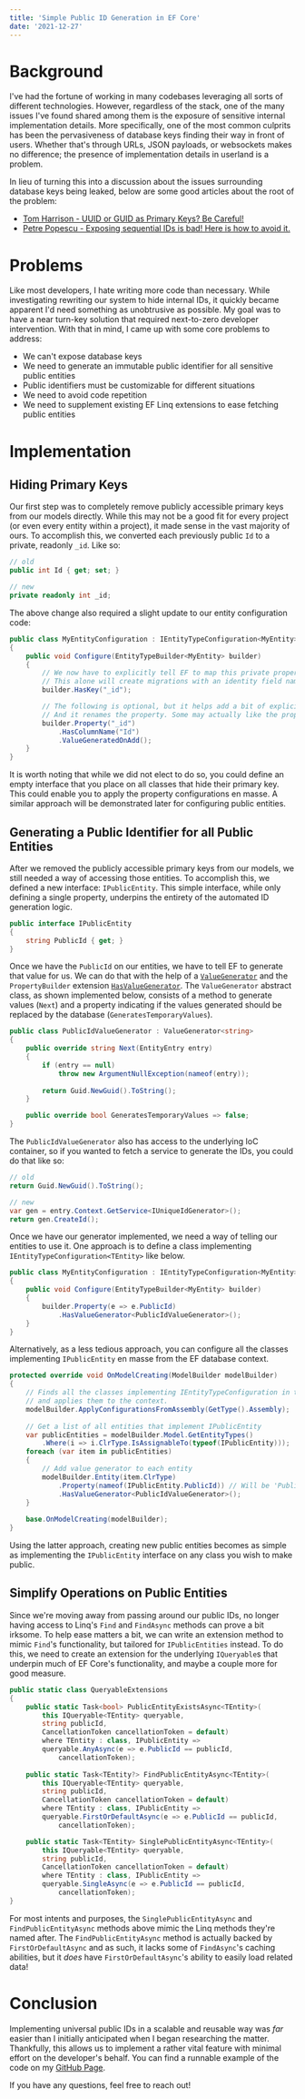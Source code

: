 ```yaml
---
title: 'Simple Public ID Generation in EF Core'
date: '2021-12-27'
---
```


# Background

I've had the fortune of working in many codebases leveraging all sorts of different technologies. However, regardless of the stack, one of the many issues I've found shared among them is the exposure of sensitive internal implementation details. More specifically, one of the most common culprits has been the pervasiveness of database keys finding their way in front of users. Whether that's through URLs, JSON payloads, or websockets makes no difference; the presence of implementation details in userland is a problem.

In lieu of turning this into a discussion about the issues surrounding database keys being leaked, below are some good articles about the root of the problem:

- [Tom Harrison - UUID or GUID as Primary Keys? Be Careful!](https://tomharrisonjr.com/uuid-or-guid-as-primary-keys-be-careful-7b2aa3dcb439)
- [Petre Popescu - Exposing sequential IDs is bad! Here is how to avoid it.](https://petrepopescu.tech/2021/01/exposing-sequential-ids-is-bad-here-is-how-to-avoid-it/)

# Problems

Like most developers, I hate writing more code than necessary. While investigating rewriting our system to hide internal IDs, it quickly became apparent I'd need something as unobtrusive as possible. My goal was to have a near turn-key solution that required next-to-zero developer intervention. With that in mind, I came up with some core problems to address:

- We can't expose database keys
- We need to generate an immutable public identifier for all sensitive public entities
- Public identifiers must be customizable for different situations
- We need to avoid code repetition
- We need to supplement existing EF Linq extensions to ease fetching public entities

# Implementation

## Hiding Primary Keys

Our first step was to completely remove publicly accessible primary keys from our models directly. While this may not be a good fit for every project (or even every entity within a project), it made sense in the vast majority of ours. To accomplish this, we converted each previously public `Id` to a private, readonly `_id`. Like so:

```csharp
// old
public int Id { get; set; }

// new
private readonly int _id;
```

The above change also required a slight update to our entity configuration code:

```csharp
public class MyEntityConfiguration : IEntityTypeConfiguration<MyEntity>
{
    public void Configure(EntityTypeBuilder<MyEntity> builder)
    {
        // We now have to explicitly tell EF to map this private property
        // This alone will create migrations with an identity field named '_id'
        builder.HasKey("_id");

        // The following is optional, but it helps add a bit of explicitness
        // And it renames the property. Some may actually like the property being '_id'
        builder.Property("_id")
            .HasColumnName("Id")
            .ValueGeneratedOnAdd();
    }
}
```
It is worth noting that while we did not elect to do so, you could define an empty interface that you place on all classes that hide their primary key. This could enable you to apply the property configurations en masse. A similar approach will be demonstrated later for configuring public entities.

## Generating a Public Identifier for all Public Entities

After we removed the publicly accessible primary keys from our models, we still needed  a way of accessing those entities. To accomplish this, we defined a new interface: `IPublicEntity`. This simple interface, while only defining a single property, underpins the entirety of the automated ID generation logic.

```csharp
public interface IPublicEntity
{
    string PublicId { get; }
}
```

Once we have the `PublicId` on our entities, we have to tell EF to generate that value for us. We can do that with the help of a [`ValueGenerator`](https://docs.microsoft.com/en-us/dotnet/api/microsoft.entityframeworkcore.valuegeneration.valuegenerator?view=efcore-5.0) and the `PropertyBuilder` extension [`HasValueGenerator`](https://docs.microsoft.com/en-us/dotnet/api/microsoft.entityframeworkcore.metadata.builders.propertybuilder.hasvaluegenerator?view=efcore-5.0#Microsoft_EntityFrameworkCore_Metadata_Builders_PropertyBuilder_HasValueGenerator_System_Type_). The `ValueGenerator` abstract class, as shown implemented below, consists of a method to generate values (`Next`) and a property indicating if the values generated should be replaced by the database (`GeneratesTemporaryValues`).

```csharp
public class PublicIdValueGenerator : ValueGenerator<string>
{
    public override string Next(EntityEntry entry)
    {
        if (entry == null)
            throw new ArgumentNullException(nameof(entry));
            
        return Guid.NewGuid().ToString();
    }

    public override bool GeneratesTemporaryValues => false;
}
```
The `PublicIdValueGenerator` also has access to the underlying IoC container, so if you wanted to fetch a service to generate the IDs, you could do that like so:

```csharp
// old 
return Guid.NewGuid().ToString();

// new
var gen = entry.Context.GetService<IUniqueIdGenerator>();
return gen.CreateId();
```
Once we have our generator implemented, we need a way of telling our entities to use it. One approach is to define a class implementing `IEntityTypeConfiguration<TEntity>` like below.

```csharp
public class MyEntityConfiguration : IEntityTypeConfiguration<MyEntity>
{
    public void Configure(EntityTypeBuilder<MyEntity> builder)
    {
        builder.Property(e => e.PublicId)
            .HasValueGenerator<PublicIdValueGenerator>();
    }
}
```

Alternatively, as a less tedious approach, you can configure all the classes implementing `IPublicEntity` en masse from the EF database context.

```csharp
protected override void OnModelCreating(ModelBuilder modelBuilder)
{
    // Finds all the classes implementing IEntityTypeConfiguration in the assembly
    // and applies them to the context.
    modelBuilder.ApplyConfigurationsFromAssembly(GetType().Assembly);
    
    // Get a list of all entities that implement IPublicEntity
    var publicEntities = modelBuilder.Model.GetEntityTypes()
        .Where(i => i.ClrType.IsAssignableTo(typeof(IPublicEntity)));
    foreach (var item in publicEntities)
    {
        // Add value generator to each entity
        modelBuilder.Entity(item.ClrType)
            .Property(nameof(IPublicEntity.PublicId)) // Will be 'PublicId'
            .HasValueGenerator<PublicIdValueGenerator>();
    }
    
    base.OnModelCreating(modelBuilder);
}
```
Using the latter approach, creating new public entities becomes as simple as implementing the `IPublicEntity` interface on any class you wish to make public.

## Simplify Operations on Public Entities

Since we're moving away from passing around our public IDs, no longer having access to Linq's `Find` and `FindAsync` methods can prove a bit irksome. To help ease matters a bit, we can write an extension method to mimic `Find`'s functionality, but tailored for `IPublicEntities` instead. To do this, we need to create an extension for the underlying `IQueryable`s that underpin much of EF Core's functionality, and maybe a couple more for good measure.

```csharp
public static class QueryableExtensions
{
    public static Task<bool> PublicEntityExistsAsync<TEntity>(
        this IQueryable<TEntity> queryable,
        string publicId, 
        CancellationToken cancellationToken = default) 
        where TEntity : class, IPublicEntity =>
        queryable.AnyAsync(e => e.PublicId == publicId, 
            cancellationToken);
    
    public static Task<TEntity?> FindPublicEntityAsync<TEntity>(
        this IQueryable<TEntity> queryable,
        string publicId,
        CancellationToken cancellationToken = default)
        where TEntity : class, IPublicEntity =>
        queryable.FirstOrDefaultAsync(e => e.PublicId == publicId,
            cancellationToken);

    public static Task<TEntity> SinglePublicEntityAsync<TEntity>(
        this IQueryable<TEntity> queryable,
        string publicId,
        CancellationToken cancellationToken = default)
        where TEntity : class, IPublicEntity =>
        queryable.SingleAsync(e => e.PublicId == publicId,
            cancellationToken);
}
```
For most intents and purposes, the `SinglePublicEntityAsync` and `FindPublicEntityAsync` methods above mimic the Linq methods they're named after. The `FindPublicEntityAsync` method is actually backed by `FirstOrDefaultAsync` and as such, it lacks some of `FindAsync`'s caching abilities, but it *does* have `FirstOrDefaultAsync`'s ability to easily load related data!

# Conclusion

Implementing universal public IDs in a scalable and reusable way was *far* easier than I initially anticipated when I began researching the matter. Thankfully, this allows us to implement a rather vital feature with minimal effort on the developer's behalf. You can find a runnable example of the code on my [GitHub Page](https://github.com/JerrettDavis/EfCorePublicIdDemo).

If you have any questions, feel free to reach out!
